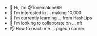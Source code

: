 - 👋 Hi, I’m @Tonemalone89
- 👀 I’m interested in ... making 10,000
- 🌱 I’m currently learning ... from HashLips
- 💞️ I’m looking to collaborate on ... nft
- 📫 How to reach me ... pigeon carrier

<!---
Tonemalone89/Tonemalone89 is a ✨ special ✨ repository because its `README.md` (this file) appears on your GitHub profile.
You can click the Preview link to take a look at your changes.
--->

